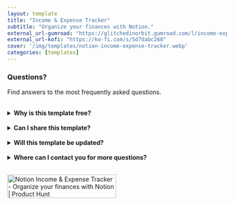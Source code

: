 ```yaml
---
layout: template
title: "Income & Expense Tracker"
subtitle: "Organize your finances with Notion."
external_url-gumroad: "https://glitchedinorbit.gumroad.com/l/income-expense-tracker"
external_url-kofi: "https://ko-fi.com/s/5d7dabc268"
cover: '/img/templates/notion-income-expense-tracker.webp'
categories: [templates]
---
```


### Questions?
Find answers to the most frequently asked questions.

<br>

<details>
    <summary><b>Why is this template free?</b></summary>

    <br>

    This template is free because I understand how overwhelming personal and work-related finances can be. I now wanted to share this template I use to make your journey towards financial independence easier.
</details>

<br>

<details>
    <summary><b>Can I share this template?</b></summary>

    <br>

    Yes! I even encourage you to share the template with others, because I'd like to reach as many people as possible. But please don't alter any of my content or sell the template yourself.
</details>

<br>

<details>
    <summary><b>Will this template be updated?</b></summary>

    <br>

    My plan is to update the template when I feel necessary to make sure the information stays current and relevant.
</details>

<br>

<details>
    <summary><b>Where can I contact you for more questions?</b></summary>

    <br>

    You can contact me at glitchedinorbit@gmail.com and I'll be happy to answer any questions or concerns.
</details>

<br>

<a href="https://www.producthunt.com/posts/notion-income-expense-tracker?utm_source=badge-featured&utm_medium=badge&utm_souce=badge-notion&#0045;income&#0045;expense&#0045;tracker" target="_blank"><img src="https://api.producthunt.com/widgets/embed-image/v1/featured.svg?post_id=407593&theme=neutral" alt="Notion&#0032;Income&#0032;&#0038;&#0032;Expense&#0032;Tracker - Organize&#0032;your&#0032;finances&#0032;with&#0032;Notion | Product Hunt" style="width: 250px; height: 54px;" width="250" height="54" /></a>